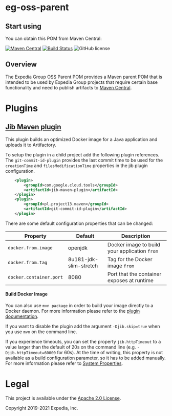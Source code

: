 # eg-oss-parent

## Start using

You can obtain this POM from Maven Central:

[![Maven Central](https://maven-badges.herokuapp.com/maven-central/com.expediagroup/eg-oss-parent/badge.svg?subject=com.expediagroup:eg-oss-parent.pom)](https://maven-badges.herokuapp.com/maven-central/com.expediagroup/eg-oss-parent) [![Build Status](https://travis-ci.org/ExpediaGroup/eg-oss-parent.svg?branch=master)](https://travis-ci.org/ExpediaGroup/eg-oss-parent) ![GitHub license](https://img.shields.io/github/license/ExpediaGroup/eg-oss-parent.svg)

## Overview
The Expedia Group OSS Parent POM provides a Maven parent POM that is intended to be used by Expedia Group projects that require certain 
base functionality and need to publish artifacts to [Maven Central](https://search.maven.org/).

# Plugins
## [Jib Maven plugin](https://github.com/GoogleContainerTools/jib/tree/master/jib-maven-plugin)
This plugin builds an optimized Docker image for a Java application and uploads it to Artifactory.

To setup the plugin in a child project add the following plugin references. The `git-commit-id-plugin` provides the 
last commit time to be used for the `creationTime` and `filesModificationTime` properties in the jib plugin configuration.
```xml
    <plugin>
        <groupId>com.google.cloud.tools</groupId>
        <artifactId>jib-maven-plugin</artifactId>
    </plugin>
    <plugin>
        <groupId>pl.project13.maven</groupId>
        <artifactId>git-commit-id-plugin</artifactId>
    </plugin>
```

There are some default configuration properties that can be changed:  

Property | Default | Description
--- | --- | ---
`docker.from.image` | openjdk | Docker image to build your application `from`
`docker.from.tag` | 8u181-jdk-slim-stretch | Tag for the Docker image `from`
`docker.container.port` | 8080 | Port that the container exposes at runtime

#### Build Docker Image
You can also use `mvn package` in order to build your image directly to a Docker daemon.
For more information please refer to the [plugin documentation](https://github.com/GoogleContainerTools/jib/blob/master/jib-maven-plugin/README.md#build-to-docker-daemon).

If you want to disable the plugin add the argument `-Djib.skip=true` when you use `mvn` on the command line.

If you experience timeouts, you can set the property `jib.httpTimeout` to a value larger than the default of 20s on the command line (e.g. `-Djib.httpTimeout=60000` for 60s). At the time of writing, this property is not available as a build configuration parameter, so it has to be added manually. For more information please refer to [System Properties](https://github.com/GoogleContainerTools/jib/tree/master/jib-maven-plugin#system-properties).

# Legal
This project is available under the [Apache 2.0 License](http://www.apache.org/licenses/LICENSE-2.0.html).

Copyright 2019-2021 Expedia, Inc.
